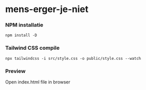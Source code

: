 # mens-erger-je-niet

### NPM installatie
```npm install -D```

### Tailwind CSS compile
```npx tailwindcss -i src/style.css -o public/style.css --watch```

### Preview
Open index.html file in browser

